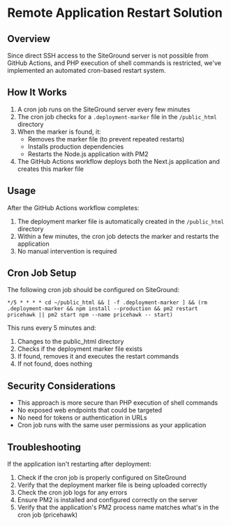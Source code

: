 # Remote Application Restart Solution

## Overview

Since direct SSH access to the SiteGround server is not possible from GitHub Actions, and PHP execution of shell commands is restricted, we've implemented an automated cron-based restart system.

## How It Works

1. A cron job runs on the SiteGround server every few minutes
2. The cron job checks for a `.deployment-marker` file in the `/public_html` directory
3. When the marker is found, it:
   - Removes the marker file (to prevent repeated restarts)
   - Installs production dependencies
   - Restarts the Node.js application with PM2
4. The GitHub Actions workflow deploys both the Next.js application and creates this marker file

## Usage

After the GitHub Actions workflow completes:
1. The deployment marker file is automatically created in the `/public_html` directory
2. Within a few minutes, the cron job detects the marker and restarts the application
3. No manual intervention is required

## Cron Job Setup

The following cron job should be configured on SiteGround:

```
*/5 * * * * cd ~/public_html && [ -f .deployment-marker ] && (rm .deployment-marker && npm install --production && pm2 restart pricehawk || pm2 start npm --name pricehawk -- start)
```

This runs every 5 minutes and:
1. Changes to the public_html directory
2. Checks if the deployment marker file exists
3. If found, removes it and executes the restart commands
4. If not found, does nothing

## Security Considerations

- This approach is more secure than PHP execution of shell commands
- No exposed web endpoints that could be targeted
- No need for tokens or authentication in URLs
- Cron job runs with the same user permissions as your application

## Troubleshooting

If the application isn't restarting after deployment:

1. Check if the cron job is properly configured on SiteGround
2. Verify that the deployment marker file is being uploaded correctly
3. Check the cron job logs for any errors
4. Ensure PM2 is installed and configured correctly on the server
5. Verify that the application's PM2 process name matches what's in the cron job (pricehawk)

